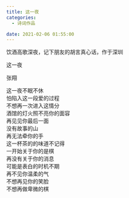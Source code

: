 ```yaml
---
title: 这一夜
categories:
  - 诗词作品

date: 2021-02-06 01:55:00
---
```


饮酒高歌深夜，记下朋友的胡言真心话，作于深圳

<!-- more -->

<div class="poem">
这一夜

张翔

这一夜不眠不休  
怕陷入这一段爱的过程  
不想再一次进入这情分  
酒馆的灯火照不亮你的面容  
再见见你最后一面  
没有故事的山  
再无法牵你的手  
这一杯茶的的味道不记得  
一开始关于你的是棋  
再没有关于你的消息  
可能是表白的时机不期  
再不见你温柔的气  
不想再见你的笑脸  
不想再做卑微的棋

</div>
